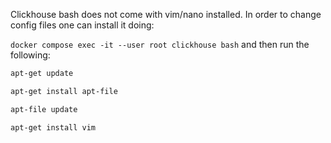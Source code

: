Clickhouse bash does not come with vim/nano installed. In order to change config files one can install it doing: 

`docker compose exec -it --user root clickhouse bash` and then run the following: 

```bash
apt-get update

apt-get install apt-file

apt-file update

apt-get install vim
```